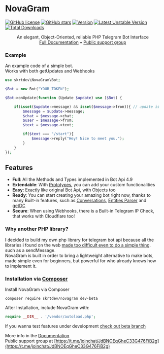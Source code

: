 # NovaGram
[![GitHub license](https://img.shields.io/github/license/skrtdev/NovaGram)](https://github.com/skrtdev/NovaGram/blob/master/LICENSE) [![GitHub stars](https://img.shields.io/github/stars/skrtdev/NovaGram)](https://github.com/skrtdev/NovaGram/stargazers) [![Version](https://poser.pugx.org/skrtdev/novagram/version)](https://github.com/skrtdev/NovaGram/releases) [![Latest Unstable Version](https://poser.pugx.org/skrtdev/novagram/v/unstable)](https://github.com/skrtdev/NovaGram/tree/beta) [![Total Downloads](https://poser.pugx.org/skrtdev/novagram/downloads)](https://packagist.org/packages/skrtdev/novagram)


<p align="center">
An elegant, Object-Oriented, reliable PHP Telegram Bot Interface<br>
<a href="https://docs.novagram.ga">Full Documentation</a> •
<a href="https://t.me/joinchat/JdBNOEqGheC33G476FiB2g">Public support group</a>
</p>

### Example
An example code of a simple bot.  
Works with both getUpdates and Webhooks
```php
use skrtdev\NovaGram\Bot;

$Bot = new Bot("YOUR_TOKEN");

$Bot->onUpdate(function (Update $update) use ($Bot) {

    if(isset($update->message) && isset($message->from)){ // update is a message and has a sender
        $message = $update->message;
        $chat = $message->chat;
        $user = $message->from;
        $text = $message->text;

        if($text === "/start"){
            $message->reply("Hey! Nice to meet you.");
        }
    }
});
```

## Features

- **Full**: All the Methods and Types implemented in Bot Api 4.9  
- **Extendable**: With [Prototypes](https://docs.novagram.ga/prototypes.html), you can add your custom functionalities  
- **Easy**: Exactly like original Bot Api, with Objects too  
- **Ready**: You can start creating your amazing bot right now, thanks to many Built-in features, such as [Conversations](https://docs.novagram.ga/database.html), [Entities Parser](https://docs.novagram.ga/objects.html) and [getDC](https://docs.novagram.ga/docs.html#getUsernameDC)  
- **Secure**: When using Webhooks, there is a Built-in Telegram IP Check, that works with Cloudflare too!  

### Why another PHP library?

I decided to build my own php library for telegram bot api because all the libraries i found on the web [made too difficult even to do a simple thing](docs/compare.md), such as a sendMessage.  
NovaGram is built in order to bring a lightweight alternative to make bots, made simple even for beginners, but powerful for who already knows how to implement it.


### Installation via [Composer](https://getcomposer.org)

Install NovaGram via Composer  
```
composer require skrtdev/novagram dev-beta
```

After Installation, include NovaGram with:
```php
require __DIR__ . '/vendor/autoload.php';
```

If you wanna test features under development [check out beta branch](https://github.com/skrtdev/NovaGram/tree/beta)  

More info in the [Documentation](https://docs.novagram.ga)  
Public support group at [https://t.me/joinchat/JdBNOEqGheC33G476FiB2g](https://t.me/joinchat/JdBNOEqGheC33G476FiB2g)
